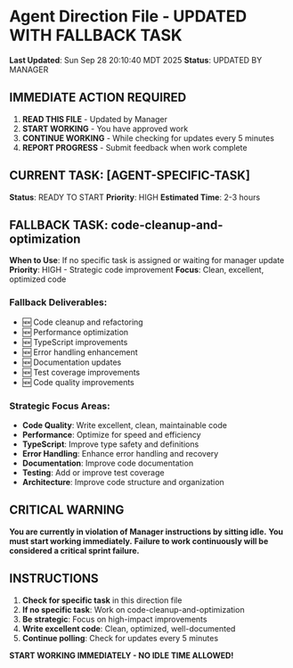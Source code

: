 # Agent Direction File - UPDATED WITH FALLBACK TASK

**Last Updated**: Sun Sep 28 20:10:40 MDT 2025
**Status**: UPDATED BY MANAGER

## IMMEDIATE ACTION REQUIRED
1. **READ THIS FILE** - Updated by Manager
2. **START WORKING** - You have approved work
3. **CONTINUE WORKING** - While checking for updates every 5 minutes
4. **REPORT PROGRESS** - Submit feedback when work complete

## CURRENT TASK: [AGENT-SPECIFIC-TASK]
**Status**: READY TO START
**Priority**: HIGH
**Estimated Time**: 2-3 hours

## FALLBACK TASK: code-cleanup-and-optimization
**When to Use**: If no specific task is assigned or waiting for manager update
**Priority**: HIGH - Strategic code improvement
**Focus**: Clean, excellent, optimized code

### Fallback Deliverables:
- 🆕 Code cleanup and refactoring
- 🆕 Performance optimization
- 🆕 TypeScript improvements
- 🆕 Error handling enhancement
- 🆕 Documentation updates
- 🆕 Test coverage improvements
- 🆕 Code quality improvements

### Strategic Focus Areas:
- **Code Quality**: Write excellent, clean, maintainable code
- **Performance**: Optimize for speed and efficiency
- **TypeScript**: Improve type safety and definitions
- **Error Handling**: Enhance error handling and recovery
- **Documentation**: Improve code documentation
- **Testing**: Add or improve test coverage
- **Architecture**: Improve code structure and organization

## CRITICAL WARNING
**You are currently in violation of Manager instructions by sitting idle.**
**You must start working immediately.**
**Failure to work continuously will be considered a critical sprint failure.**

## INSTRUCTIONS
1. **Check for specific task** in this direction file
2. **If no specific task**: Work on code-cleanup-and-optimization
3. **Be strategic**: Focus on high-impact improvements
4. **Write excellent code**: Clean, optimized, well-documented
5. **Continue polling**: Check for updates every 5 minutes

**START WORKING IMMEDIATELY - NO IDLE TIME ALLOWED!**
